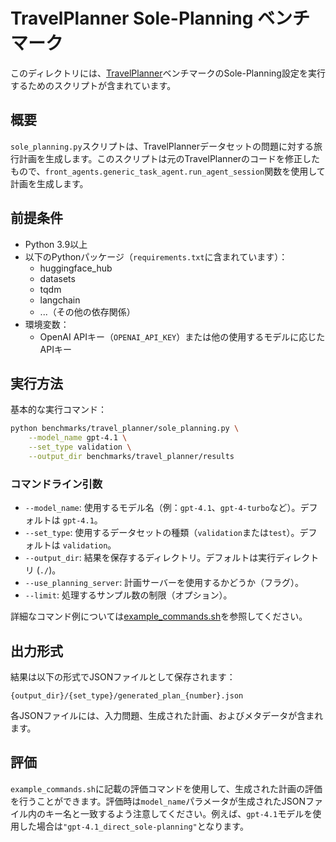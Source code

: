 # TravelPlanner Sole-Planning ベンチマーク

このディレクトリには、[TravelPlanner](https://github.com/OSU-NLP-Group/TravelPlanner)ベンチマークのSole-Planning設定を実行するためのスクリプトが含まれています。

## 概要

`sole_planning.py`スクリプトは、TravelPlannerデータセットの問題に対する旅行計画を生成します。このスクリプトは元のTravelPlannerのコードを修正したもので、`front_agents.generic_task_agent.run_agent_session`関数を使用して計画を生成します。

## 前提条件

- Python 3.9以上
- 以下のPythonパッケージ（`requirements.txt`に含まれています）：
  - huggingface_hub
  - datasets
  - tqdm
  - langchain
  - ...（その他の依存関係）
- 環境変数：
  - OpenAI APIキー（`OPENAI_API_KEY`）または他の使用するモデルに応じたAPIキー

## 実行方法

基本的な実行コマンド：

```bash
python benchmarks/travel_planner/sole_planning.py \
    --model_name gpt-4.1 \
    --set_type validation \
    --output_dir benchmarks/travel_planner/results
```

### コマンドライン引数

- `--model_name`: 使用するモデル名（例：`gpt-4.1`、`gpt-4-turbo`など）。デフォルトは `gpt-4.1`。
- `--set_type`: 使用するデータセットの種類（`validation`または`test`）。デフォルトは `validation`。
- `--output_dir`: 結果を保存するディレクトリ。デフォルトは実行ディレクトリ (`./`)。
- `--use_planning_server`: 計画サーバーを使用するかどうか（フラグ）。
- `--limit`: 処理するサンプル数の制限（オプション）。

詳細なコマンド例については[example_commands.sh](./example_commands.sh)を参照してください。

## 出力形式

結果は以下の形式でJSONファイルとして保存されます：
```
{output_dir}/{set_type}/generated_plan_{number}.json
```

各JSONファイルには、入力問題、生成された計画、およびメタデータが含まれます。

## 評価

`example_commands.sh`に記載の評価コマンドを使用して、生成された計画の評価を行うことができます。評価時は`model_name`パラメータが生成されたJSONファイル内のキー名と一致するよう注意してください。例えば、`gpt-4.1`モデルを使用した場合は`"gpt-4.1_direct_sole-planning"`となります。 